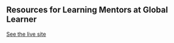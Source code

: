 ## Resources for Learning Mentors at Global Learner
[See the live site](https://resources.globallearner.com.au/)
